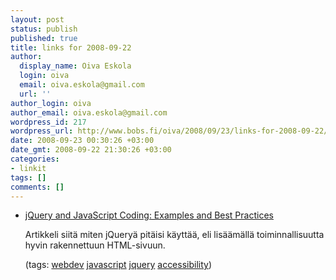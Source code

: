 ```yaml
---
layout: post
status: publish
published: true
title: links for 2008-09-22
author:
  display_name: Oiva Eskola
  login: oiva
  email: oiva.eskola@gmail.com
  url: ''
author_login: oiva
author_email: oiva.eskola@gmail.com
wordpress_id: 217
wordpress_url: http://www.bobs.fi/oiva/2008/09/23/links-for-2008-09-22/
date: 2008-09-23 00:30:26 +03:00
date_gmt: 2008-09-22 21:30:26 +03:00
categories:
- linkit
tags: []
comments: []
---
```

<ul class="delicious">
<li>
<div class="delicious-link"><a href="http://www.smashingmagazine.com/2008/09/16/jquery-examples-and-best-practices/">jQuery and JavaScript Coding: Examples and Best Practices</a></div></p>
<div class="delicious-extended">Artikkeli siitä miten jQueryä pitäisi käyttää, eli lisäämällä toiminnallisuutta hyvin rakennettuun HTML-sivuun.</div></p>
<div class="delicious-tags">(tags: <a href="http://delicious.com/oiva/webdev">webdev</a> <a href="http://delicious.com/oiva/javascript">javascript</a> <a href="http://delicious.com/oiva/jquery">jquery</a> <a href="http://delicious.com/oiva/accessibility">accessibility</a>)</div><br />
            </li></ul>

